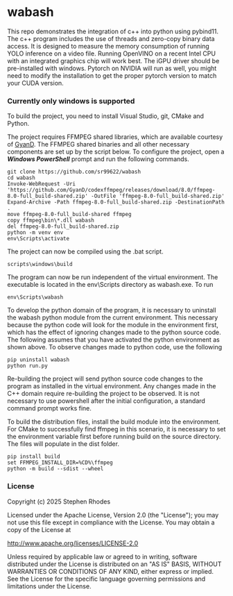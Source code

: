# wabash

This repo demonstrates the integration of c++ into python using pybind11. The c++ program includes the use of threads and zero-copy binary data access. It is designed to measure the memory consumption of running YOLO inference on a video file. Running OpenVINO on a recent Intel CPU with an integrated graphics chip will work best. The iGPU driver should be pre-installed with windows. Pytorch on NVIDIA will run as well, you might need to modify the installation to get the proper pytorch version to match your CUDA version.

### Currently only windows is supported

To build the project, you need to install Visual Studio, git, CMake and Python.


The project requires FFMPEG shared libraries, which are available courtesy of [GyanD](https://github.com/GyanD/codexffmpeg). The FFMPEG shared binaries and all other necessary components are set up by the script below. To configure the project, open a ***Windows PowerShell*** prompt and run the following commands.

```
git clone https://github.com/sr99622/wabash
cd wabash
Invoke-WebRequest -Uri 'https://github.com/GyanD/codexffmpeg/releases/download/8.0/ffmpeg-8.0-full_build-shared.zip' -OutFile 'ffmpeg-8.0-full_build-shared.zip'
Expand-Archive -Path ffmpeg-8.0-full_build-shared.zip -DestinationPath .
move ffmpeg-8.0-full_build-shared ffmpeg
copy ffmpeg\bin\*.dll wabash
del ffmpeg-8.0-full_build-shared.zip
python -m venv env
env\Scripts\activate
```

The project can now be compiled using the .bat script.

```
scripts\windows\build
```

The program can now be run independent of the virtual environment. The executable is located in the env\Scripts directory as wabash.exe. To run

```
env\Scripts\wabash
```

To develop the python domain of the program, it is necessary to uninstall the wabash python module from the current environment. This necessary because the python code will look for the module in the environment first, which has the effect of ignoring changes made to the python source code. The following assumes that you have activated the python environment as shown above. To observe changes made to python code, use the following

```
pip uninstall wabash
python run.py
```

Re-building the project will send python source code changes to the program as installed in the virtual environment. Any changes made in the C++ domain require re-building the project to be observed. It is not necessary to use powershell after the initial configuration, a standard command prompt works fine.

To build the distribution files, install the build module into the environment. For CMake to successfully find ffmpeg in this scenario, it is necessary to set the environment variable first before running build on the source directory. The files will populate in the dist folder.

```
pip install build
set FFMPEG_INSTALL_DIR=%CD%\ffmpeg
python -m build --sdist --wheel
```


### License

Copyright (c) 2025  Stephen Rhodes

Licensed under the Apache License, Version 2.0 (the "License");
you may not use this file except in compliance with the License.
You may obtain a copy of the License at

   http://www.apache.org/licenses/LICENSE-2.0

Unless required by applicable law or agreed to in writing, software
distributed under the License is distributed on an "AS IS" BASIS,
WITHOUT WARRANTIES OR CONDITIONS OF ANY KIND, either express or implied.
See the License for the specific language governing permissions and
limitations under the License.


